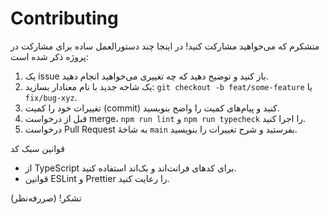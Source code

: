 # Contributing

متشکرم که می‌خواهید مشارکت کنید! در اینجا چند دستورالعمل ساده برای مشارکت در پروژه ذکر شده است:

1. یک issue باز کنید و توضیح دهید که چه تغییری می‌خواهید انجام دهید.
2. یک شاخه جدید با نام معنا‌دار بسازید: `git checkout -b feat/some-feature` یا `fix/bug-xyz`.
3. تغییرات خود را کمیت (commit) کنید و پیام‌های کمیت را واضح بنویسید.
4. قبل از درخواست merge، `npm run lint` و `npm run typecheck` را اجرا کنید.
5. درخواست Pull Request به شاخهٔ `main` بفرستید و شرح تغییرات را بنویسید.

قوانین سبک کد

- از TypeScript برای کدهای فرانت‌اند و بک‌اند استفاده کنید.
- قوانین ESLint و Prettier را رعایت کنید.

تشکر! (صررفه‌نظر)
